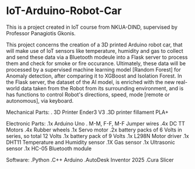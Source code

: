 # IoT-Arduino-Robot-Car
This is a project created in IoT course from NKUA-DIND, supervised by Professor Panagiotis Gkonis.

This project concerns the creation of a 3D printed Arduino robot car, that will make use of IoT sensors like temperature, humidity and gas to collect and send these data via a Bluetooth modeule into a Flask server to process them and check for smoke or fire occurance. Ultimately, these data will be processed by a supervised machine learning model [Random Forest] for Anomaly detection, after comparing it to XGBoost and Isolation Forest. In the Flask server, the dataset of the AI model, is enriched with the new real-world data taken from the Robot from its surrounding environment, and is has functions to control Robot's directions, speed, mode [remote or autonomous], via keyboard.

Mechanical Parts:
. 3D Printer Ender3 V3
.3D printer fillament PLA+

Electronic Parts:
.1x Arduino Uno
. M-M, F-F, M-F Jumper wires
.4x DC TT Motors
.4x Rubber wheels
.1x Servo motor
.2x battery packs of 6 Volts in series, so total 12 Volts
.1x battery pack of 9 Volts
.1x L298N Motor driver
.1x DHT11 Temperature and Humidity sensor
.1X Gas sensor
.1x Ultrasonic sensor
.1x HC-05 Bluetooth module

Software:
.Python
.C++ Arduino
.AutoDesk Inventor 2025
.Cura Slicer
